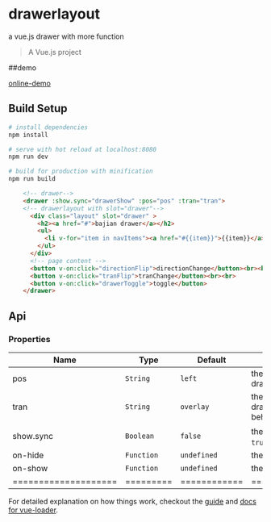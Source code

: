 # drawerlayout
a vue.js drawer with more function
> A Vue.js project

##demo

[online-demo](https://cdn.rawgit.com/bajian/vue-drawer/master/dist/demo.html)

## Build Setup

``` bash
# install dependencies
npm install

# serve with hot reload at localhost:8080
npm run dev

# build for production with minification
npm run build

```

```html
	<!-- drawer-->
    <drawer :show.sync="drawerShow" :pos="pos" :tran="tran">
    <!-- drawerlayout with slot="drawer"-->
      <div class="layout" slot="drawer" >
        <h2><a href="#">bajian drawer</a></h2>
        <ul>
          <li v-for="item in navItems"><a href="#{{item}}">{{item}}</a></li>
        </ul>
      </div>
      <!-- page content -->
      <button v-on:click="directionFlip">directionChange</button><br><br>
      <button v-on:click="tranFlip">tranChange</button><br><br>
      <button v-on:click="drawerToggle">toggle</button>
    </drawer>
```

## Api
### Properties
| Name                 | Type      | Default      | Description                                                        |
|----------------------|-----------|--------------|--------------------------------------------------------------------|
| pos            | `String`  | `left` | the position where the drawer is:`left`/`right` |
| tran            | `String`  | `overlay` | the transition that the drawer beharior:`overlay`/`push` |
| show.sync            | `Boolean`  | `false` | the drawer visibility，set `true` to show the drawer |
| on-hide   | `Function` | `undefined`       | the drawer hide listener  |
| on-show   | `Function` | `undefined`       | the drawer show listener  |
| ==================== | ========= | ============ | =================== |


For detailed explanation on how things work, checkout the [guide](http://vuejs-templates.github.io/webpack/) and [docs for vue-loader](http://vuejs.github.io/vue-loader).
